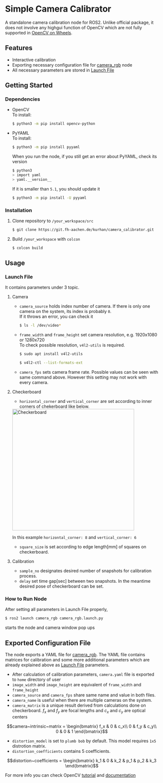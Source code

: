 # Simple Camera Calibrator
A standalone camera calibration node for ROS2. Unlike official package, it does not involve any highgui function of OpenCV which are not fully supported in [OpenCV on Wheels](https://pypi.org/project/opencv-python/).

## Features
- Interactive calibration
- Exporting necessary configuration file for [camera_rgb](https://git.fh-aachen.de/kurhan/camera_rgb) node
- All necessary parameters are stored in [Launch File](https://git.fh-aachen.de/kurhan/camera_calibrator#launch-file)

## Getting Started
### Dependencies
* OpenCV  
To install:
  ```sh
  $ python3 -m pip install opencv-python
  ```
* PyYAML  
To install:
  ```sh
  $ python3 -m pip install pyyaml
  ```
  When you run the node, if you still get an error about PyYAML, check its version
  ```sh
  $ python3
  > import yaml
  > yaml.__version__
  ```
  If it is smaller than `5.1`, you should update it  
  ```sh
  $ python3 -m pip install -U pyyaml
  ```
### Installation
1. Clone repository to `/your_workspace/src`
    ```sh
    $ git clone https://git.fh-aachen.de/kurhan/camera_calibrator.git
    ```
2. Build `/your_workspace` with `colcon`
   ```sh
   $ colcon build
   ```

## Usage
### Launch File 
It contains parameters under 3 topic.
1. Camera  
   * `camera_source` holds index number of camera. If there is only one camera on the system, its index is probably `0`.   
   If it throws an error, you can check it
     ```sh
     $ ls -l /dev/video*
     ```
     
   * `frame_width` and `frame_height` set camera resolution, e.g. 1920x1080 or 1280x720  
   To check possible resolution, `v4l2-utils` is required.
     ```sh
     $ sudo apt install v4l2-utils
     ```
     ```sh
     $ v4l2-ctl --list-formats-ext
     ```
   
   * `camera_fps` sets camera frame rate. Possible values can be seen with same command above. However this setting may not work with every camera.
2. Checkerboard
   * `horizontal_corner` and `vertical_corner` are set according to inner corners of chekerboard like below.
   
   <img src="https://markhedleyjones.com/storage/logos/calibration-checkerboard-collection.svg" alt="Checkerboard" width="400"/>
   
   In this example `horizontal_corner: 8` and `vertical_corner: 6`
   * `square_size` is set according to edge length[mm] of squares on checkerboard.
3. Calibration
   * `sample_no` designates desired number of snapshots for calibration process. 
   * `delay` set time gap[sec] between two snapshots. In the meantime desired pose of checkerboard can be set.

### How to Run Node
After setting all parameters in Launch File properly,
```sh
$ ros2 launch camera_rgb camera_rgb.launch.py
```
starts the node and camera window pop ups 

## Exported Configuration File
The node exports a YAML file for [camera_rgb](https://git.fh-aachen.de/kurhan/camera_rgb). The YAML file contains matrices for calibration and some more additional parameters which are already explained above as [Launch File](https://git.fh-aachen.de/kurhan/camera_calibrator#launch-file) parameters.
* After calculation of calibration parameters, `camera.yaml` file is exported to `home` directory of user
* `image_width` and `image_height` are equivalent of `frame_width` and `frame_height`
* `camera_source` and `camera_fps` share same name and value in both files.
* `camera_name` is useful when there are multiple cameras on the system.
* `camera_matrix` is a unique result derived from calculations done on checkerboard. $`f_x`$ and $`f_y`$ are focal lengths and $`c_x`$ and $`c_y`$ are optical centers
```math
camera~intrinsic~matrix = \begin{bmatrix}
f_x & 0 & c_x\\
0 & f_y & c_y\\
0 & 0 & 1
\end{bmatrix}
```
* `distortion_model` is set to `plumb bob` by default. This model requires `1x5` distrotion matrix.
* `distortion_coefficients` contains 5 coefficients.
```math
distortion~coefficients = \begin{bmatrix}
k_1 & 0 & k_2 & p_1 & p_2 & k_3
\end{bmatrix}
```
  For more info you can check OpenCV [tutorial](https://docs.opencv.org/master/d4/d94/tutorial_camera_calibration.html) and [documentation](https://docs.opencv.org/master/d9/d0c/group__calib3d.html#ga3207604e4b1a1758aa66acb6ed5aa65d)
